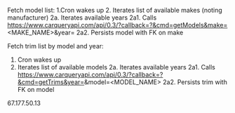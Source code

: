 Fetch model list:
  1.Cron wakes up
  2. Iterates list of available makes (noting manufacturer)
    2a. Iterates available years
      2a1. Calls https://www.carqueryapi.com/api/0.3/?callback=?&cmd=getModels&make=<MAKE_NAME>&year=<YEAR>
      2a2. Persists model with FK on make

Fetch trim list by model and year:
  1. Cron wakes up
  2. Iterates list of available models
   2a. Iterates available years
     2a1. Calls https://www.carqueryapi.com/api/0.3/?callback=?&cmd=getTrims&year=<YEAR>&model=<MODEL_NAME>
     2a2. Persists trim with FK on model


 67.177.50.13
